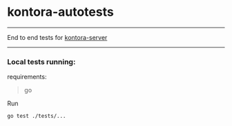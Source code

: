 # kontora-autotests

---

End to end tests for [kontora-server](https://github.com/stasugolnikov/kontora-server)

---

### Local tests running:

requirements:
> go

Run 
```shell
go test ./tests/...
```